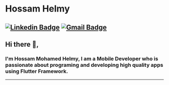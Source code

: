 # Hossam Helmy 

[![Linkedin Badge](https://img.shields.io/badge/-HossamHelmy-blue?style=flat-square&logo=Linkedin&logoColor=white&link=https://www.linkedin.com/in/hossam-muhammed-32501a241/)](https://www.linkedin.com/in/hossam-muhammed-32501a241/)
[![Gmail Badge](https://img.shields.io/badge/-hossammuhammed189@gmail.com-c14438?style=flat-square&logo=Gmail&logoColor=white&link=mailto:hossammuhammed189@gmail.com)](mailto:hossammuhammed189@gmail.com)
---

## Hi there 👋,

### I'm Hossam Mohamed Helmy, I am a Mobile Developer who is passionate about programing and developing high quality apps using Flutter Framework.
-------
  
